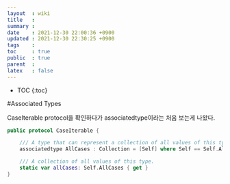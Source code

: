 ```yaml
---
layout  : wiki
title   : 
summary : 
date    : 2021-12-30 22:00:36 +0900
updated : 2021-12-30 22:30:25 +0900
tags    : 
toc     : true
public  : true
parent  : 
latex   : false
---
```

* TOC
{:toc}

#Associated Types

CaseIterable protocol을 확인하다가 associatedtype이라는 처음 보는게 나왔다.

``` Swift
public protocol CaseIterable {

    /// A type that can represent a collection of all values of this type.
    associatedtype AllCases : Collection = [Self] where Self == Self.AllCases.Element

    /// A collection of all values of this type.
    static var allCases: Self.AllCases { get }
}
```
